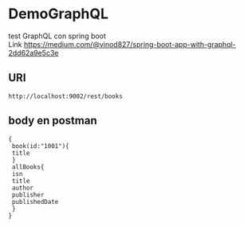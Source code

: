 # DemoGraphQL
test GraphQL con spring boot  
Link
https://medium.com/@vinod827/spring-boot-app-with-graphql-2dd62a9e5c3e


URI 
---
```
http://localhost:9002/rest/books
```

body en postman 
---

```
{
 book(id:"1001"){
 title 
 }
 allBooks{
 isn
 title
 author
 publisher
 publishedDate
 }
}
```
